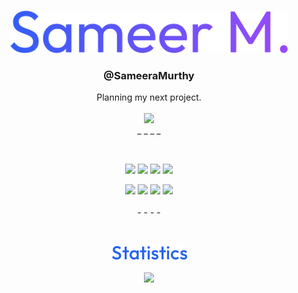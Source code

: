 <br/>
<p align="center"><img height="68" src="./output/nam.svg"/></p>
<h3 align="center">@SameeraMurthy</h3>
<p align="center">Planning my next project. <br/><br/>
<a align="center" href="https://github.com/flowshade"><img src="https://avatars.githubusercontent.com/u/77216494?s=40&v=4"/></a>
<br/>
_ _ _ _
</p>
<br/>
<p align="center">
	<img height="40"src="https://img.shields.io/badge/--171717?logo=javascript&style=for-the-badge"/>
	<img height="40"src="https://img.shields.io/badge/--181818?logo=nodedotjs&style=for-the-badge"/>
	<img height="40"src="https://img.shields.io/badge/--181818?logo=html5&style=for-the-badge"/>
	<img height="40"src="https://img.shields.io/badge/--181818?logo=python&style=for-the-badge&logoColor=blue"/>
	<br>
</p>

<p align="center">
	<img height="40"src="https://img.shields.io/badge/--171717?logo=lit&style=for-the-badge&logoColor=dodgerblue"/>
	<img height="40"src="https://img.shields.io/badge/--171717?logo=tailwindcss&style=for-the-badge"/>
	<img height="40"src="https://img.shields.io/badge/--171717?logo=svelte&style=for-the-badge"/>
	<img height="40"src="https://img.shields.io/badge/--171717?logo=react&style=for-the-badge"/><br/><br/>
	- - - -
</p>

<br>
<p align="center"><img src="./output/stats.png"/><br/><br/>
<!--<img src="https://github-readme-stats.vercel.app/api?username=SameeraMurthy&show_icons=true&theme=dark&title_color=dodgerblue&icon_color=dodgerblue&hide_border=true"/>-->
<img src="https://github-readme-stats.vercel.app/api/top-langs/?username=sameeramurthy&theme=dark&title_color=dodgerblue&layout=compact&hide_border=true"/>
</p>